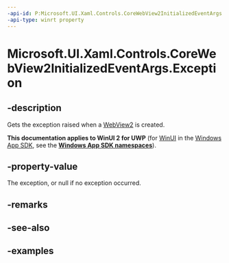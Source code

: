 ```yaml
---
-api-id: P:Microsoft.UI.Xaml.Controls.CoreWebView2InitializedEventArgs.Exception
-api-type: winrt property
---
```


# Microsoft.UI.Xaml.Controls.CoreWebView2InitializedEventArgs.Exception

<!--
public System.Exception Exception { get; }
-->

## -description

Gets the exception raised when a [WebView2](webview2.md) is created.

**This documentation applies to WinUI 2 for UWP** (for [WinUI](/windows/apps/winui/winui3/) in the [Windows App SDK](/windows/apps/windows-app-sdk/), see the **[Windows App SDK namespaces](/windows/windows-app-sdk/api/winrt/)**).

## -property-value

The exception, or null if no exception occurred.

## -remarks

## -see-also

## -examples
